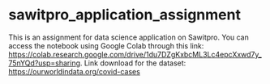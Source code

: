 # sawitpro_application_assignment
This is an assignment for data science application on Sawitpro. 
You can access the notebook using Google Colab through this link: https://colab.research.google.com/drive/1du7DZgKxbcML3Lc4epcXxwd7y_75nYQd?usp=sharing. Link download for the dataset: https://ourworldindata.org/covid-cases
